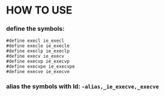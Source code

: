 # HOW TO USE

### define the symbols:
```
#define execl ie_execl
#define execle ie_execle
#define execlp ie_execlp
#define execv ie_execv
#define execvp ie_execvp
#define execvpe ie_execvpe
#define execve ie_execve
```

### alias the symbols with ld: `-alias,_ie_execve,_execve`
